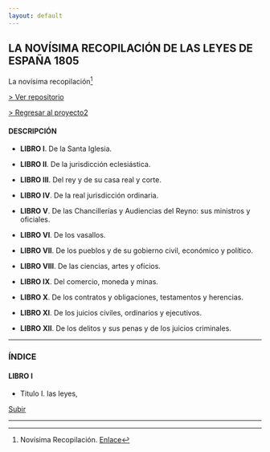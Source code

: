 ```yaml
---
layout: default
---
```

## LA NOVÍSIMA RECOPILACIÓN DE LAS LEYES DE ESPAÑA 1805
La novísima recopilación[^1]

[> Ver repositorio](https://github.com/actio1680/Cuerpos-legales-Monarquia-Hispanica/tree/main/Novisima-recopilacion-1805)

[> Regresar al proyecto2](https://actio1680.github.io/proyecto2/presentacion2)

#### DESCRIPCIÓN
- **LIBRO I**. De la Santa Iglesia.

- **LIBRO II**. De la jurisdicción eclesiástica.

- **LIBRO III**. Del rey y de su casa real y corte.

- **LIBRO IV**. De la real jurisdicción ordinaria.

- **LIBRO V**. De las Chancillerías y Audiencias del Reyno: sus ministros y oficiales.

- **LIBRO VI**. De los vasallos.

- **LIBRO VII**. De los pueblos y de su gobierno civil, económico y político.

- **LIBRO VIII**. De las ciencias, artes y ofícios.

- **LIBRO IX**. Del comercio, moneda y minas.

- **LIBRO X**. De los contratos y obligaciones, testamentos y herencias.

- **LIBRO XI**. De los juicios civiles, ordinarios y ejecutivos.

- **LIBRO XII**. De los delitos y sus penas y de los juicios criminales.

---
### ÍNDICE
#### LIBRO I

- Titulo I. las leyes,






[Subir](#Top)

---

[^1]: Novísima Recopilación. [Enlace](https://www.boe.es/biblioteca_juridica/publicacion.php?id=PUB-LH-1993-63)
